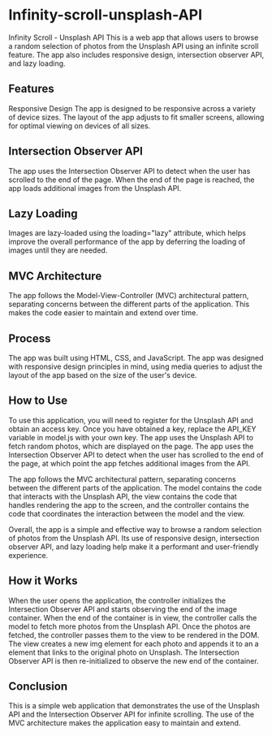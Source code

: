 # Infinity-scroll-unsplash-API
Infinity Scroll - Unsplash API
This is a web app that allows users to browse a random selection of photos from the Unsplash API using an infinite scroll feature. The app also includes responsive design, intersection observer API, and lazy loading.

## Features
Responsive Design
The app is designed to be responsive across a variety of device sizes. The layout of the app adjusts to fit smaller screens, allowing for optimal viewing on devices of all sizes.

## Intersection Observer API
The app uses the Intersection Observer API to detect when the user has scrolled to the end of the page. When the end of the page is reached, the app loads additional images from the Unsplash API.

## Lazy Loading
Images are lazy-loaded using the loading="lazy" attribute, which helps improve the overall performance of the app by deferring the loading of images until they are needed.

## MVC Architecture
The app follows the Model-View-Controller (MVC) architectural pattern, separating concerns between the different parts of the application. This makes the code easier to maintain and extend over time.

## Process
The app was built using HTML, CSS, and JavaScript. The app was designed with responsive design principles in mind, using media queries to adjust the layout of the app based on the size of the user's device.
## How to Use
To use this application, you will need to register for the Unsplash API and obtain an access key. Once you have obtained a key, replace the API_KEY variable in model.js with your own key.
 The app uses the Unsplash API to fetch random photos, which are displayed on the page. The app uses the Intersection Observer API to detect when the user has scrolled to the end of the page, at which point the app fetches additional images from the API.

The app follows the MVC architectural pattern, separating concerns between the different parts of the application. The model contains the code that interacts with the Unsplash API, the view contains the code that handles rendering the app to the screen, and the controller contains the code that coordinates the interaction between the model and the view.

Overall, the app is a simple and effective way to browse a random selection of photos from the Unsplash API. Its use of responsive design, intersection observer API, and lazy loading help make it a performant and user-friendly experience.

## How it Works
When the user opens the application, the controller initializes the Intersection Observer API and starts observing the end of the image container. When the end of the container is in view, the controller calls the model to fetch more photos from the Unsplash API. Once the photos are fetched, the controller passes them to the view to be rendered in the DOM. The view creates a new img element for each photo and appends it to an a element that links to the original photo on Unsplash. The Intersection Observer API is then re-initialized to observe the new end of the container.

## Conclusion
This is a simple web application that demonstrates the use of the Unsplash API and the Intersection Observer API for infinite scrolling. The use of the MVC architecture makes the application easy to maintain and extend.

